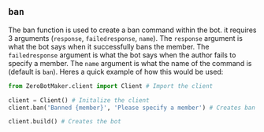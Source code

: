 ## `ban`
The ban function is used to create a ban command within the bot. it requires 3 arguments (`response`, `failedresponse`, `name`). The `response` argument is what the bot says when it successfully bans the member. The `failedresponse` argument is what the bot says when the author fails to specify a member. The `name` argument is what the name of the command is (default is `ban`). Heres a quick example of how this would be used:

```py
from ZeroBotMaker.client import Client # Import the client

client = Client() # Initalize the client
client.ban('Banned {member}', 'Please specify a member') # Creates ban command

client.build() # Creates the bot
```